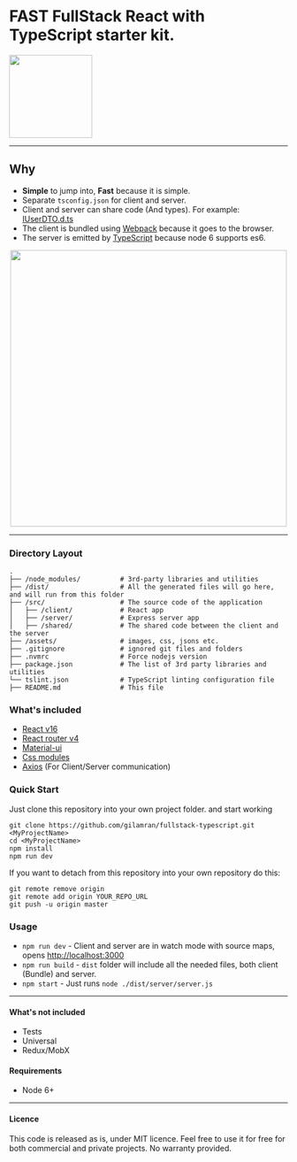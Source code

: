 # FAST FullStack React with TypeScript starter kit.

<img src="https://github.com/gilamran/fullstack-typescript/raw/master/assets/images/logo.png" width="150">

---

## Why

* **Simple** to jump into, **Fast** because it is simple.
* Separate `tsconfig.json` for client and server.
* Client and server can share code (And types). For example: [IUserDTO.d.ts](https://github.com/gilamran/fullstack-typescript/blob/master/src/shared/IUserDTO.d.ts)
* The client is bundled using [Webpack](https://webpack.github.io/) because it goes to the browser.
* The server is emitted by [TypeScript](https://github.com/Microsoft/TypeScript) because node 6 supports es6.

<p align="center"> 
<img src="https://github.com/gilamran/fullstack-typescript/raw/master/assets/images/flow.png" width="500">
</p>

---

### Directory Layout

```
.
├── /node_modules/          # 3rd-party libraries and utilities
├── /dist/                  # All the generated files will go here, and will run from this folder
├── /src/                   # The source code of the application
│   ├── /client/            # React app
│   ├── /server/            # Express server app
│   ├── /shared/            # The shared code between the client and the server
├── /assets/                # images, css, jsons etc.
├── .gitignore              # ignored git files and folders
├── .nvmrc                  # Force nodejs version
├── package.json            # The list of 3rd party libraries and utilities
└── tslint.json             # TypeScript linting configuration file
├── README.md               # This file
```

### What's included

* [React v16](https://facebook.github.io/react/)
* [React router v4](https://github.com/ReactTraining/react-router)
* [Material-ui](https://github.com/mui-org/material-ui)
* [Css modules](https://github.com/css-modules/css-modules)
* [Axios](https://github.com/mzabriskie/axios) (For Client/Server communication)

### Quick Start

Just clone this repository into your own project folder. and start working
```
git clone https://github.com/gilamran/fullstack-typescript.git <MyProjectName>
cd <MyProjectName>
npm install
npm run dev
```

If you want to detach from this repository into your own repository do this:
```
git remote remove origin
git remote add origin YOUR_REPO_URL
git push -u origin master
```

### Usage

* `npm run dev` - Client and server are in watch mode with source maps, opens [http://localhost:3000](http://localhost:3000)
* `npm run build` - `dist` folder will include all the needed files, both client (Bundle) and server.
* `npm start` - Just runs `node ./dist/server/server.js`  

---

#### What's not included

* Tests
* Universal
* Redux/MobX

#### Requirements

* Node 6+

---

#### Licence

This code is released as is, under MIT licence. Feel free to use it for free for both commercial and private projects. No warranty provided.
